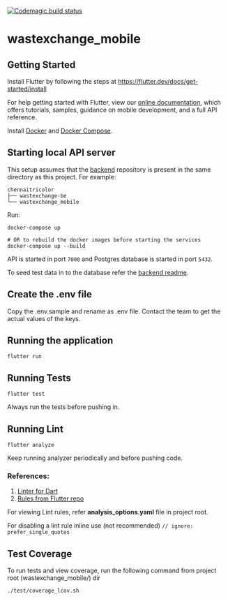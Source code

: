 [![Codemagic build status](https://api.codemagic.io/apps/5d541ac05ce262001e7fe21f/5d541ac05ce262001e7fe21e/status_badge.svg)](https://codemagic.io/apps/5d541ac05ce262001e7fe21f/5d541ac05ce262001e7fe21e/latest_build)

# wastexchange_mobile

## Getting Started

Install Flutter by following the steps at https://flutter.dev/docs/get-started/install

For help getting started with Flutter, view our
[online documentation](https://flutter.dev/docs), which offers tutorials,
samples, guidance on mobile development, and a full API reference.

Install [Docker](https://docs.docker.com/install/) and [Docker Compose](https://docs.docker.com/compose/install/).

## Starting local API server

This setup assumes that the [backend](https://github.com/chennaitricolor/wastexchange-be) repository is present in the same directory as this project. For example:
```
chennaitricolor
├── wastexchange-be
└── wastexchange_mobile
```

Run:

```
docker-compose up

# OR to rebuild the docker images before starting the services
docker-compose up --build
```

API is started in port `7000` and Postgres database is started in port `5432`.

To seed test data in to the database refer the [backend readme](https://github.com/chennaitricolor/wastexchange-be#dev-machine-setup).

## Create the .env file

Copy the .env.sample and rename as .env file. Contact the team to get the actual values of the keys.

## Running the application

``flutter run``

## Running Tests

``flutter test``

Always run the tests before pushing in. 

## Running Lint

``flutter analyze``

Keep running analyzer periodically and before pushing code. 

### References:
1. [Linter for Dart](https://dart-lang.github.io/linter/lints/)
2. [Rules from Flutter repo](https://github.com/flutter/flutter/blob/master/analysis_options.yaml) 

For viewing Lint rules, refer  **analysis_options.yaml** file in project root.

For disabling a lint rule inline use (not recommended)
``// ignore: prefer_single_quotes``

## Test Coverage

To run tests and view coverage, run the following command from project root (wastexchange_mobile/) dir

``./test/coverage_lcov.sh``

